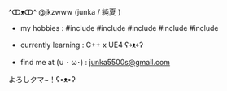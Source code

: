 ^ↀᴥↀ^ @jkzwww (junka / 純夏 )

- my hobbies : 
 #include <anime>
 #include <games>
 #include <music>
 #include <sports>
 #include <travel>
  
- currently learning : C++ x UE4 ʕ￫ᴥ￩ʔ 

- find me at (∪・ω･) : junka5500s@gmail.com 

よろしクマ~！ʕ•ᴥ•ʔ

<!---
jkzwww/jkzwww is a ✨ special ✨ repository because its `README.md` (this file) appears on your GitHub profile.
You can click the Preview link to take a look at your changes.
--->

